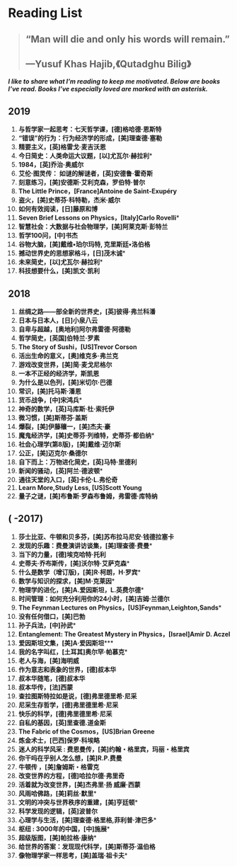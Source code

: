 #  Reading List

> ## “Man will die and only his words will remain.”
>
> ## —Yusuf Khas Hajib,《Qutadghu Bilig》


 ***I like to share what I’m reading to keep me motivated. Below are books I’ve read. Books I’ve especially loved are marked with an asterisk.***

## 2019

1. **与哲学家一起思考：七天哲学课，[德]格哈德·恩斯特** 
2. **“错误”的行为：行为经济学的形成，[美]理查德·塞勒** 
3. **精要主义，[英]格雷戈·麦吉沃恩** 
4. **今日简史：人类命运大议题，[以]尤瓦尔·赫拉利**\*
5. **1984，[英]乔治·奥威尔** 
6. **艾伦·图灵传： 如谜的解谜者，[英]安德鲁·霍奇斯**
7. **刻意练习，[美]安德斯·艾利克森，罗伯特·普尔**
8. **The Little Prince，[France]Antoine de Saint-Exupéry**
9. **盗火，[美]史蒂芬·科特勒，杰米·威尔** 
10. **如何有效阅读，[日]藤原和博** 
11. **Seven Brief Lessons on Physics，[Italy]Carlo Rovelli**\* 
12. **智慧社会：大数据与社会物理学，[美]阿莱克斯·彭特兰**
13. **哲学100问，[中]书杰**
14. **谷物大脑，[美]戴维•珀尔玛特, 克里斯廷•洛伯格**
15. **撼动世界史的思想家格斗，[日]茂木诚**\*
16. **未来简史，[以]尤瓦尔·赫拉利**\* 
17. **科技想要什么，[美]凯文·凯利**


## **2018**

1. **丝绸之路——部全新的世界史，[英]彼得·弗兰科潘**
2. **日本与日本人，[日]小泉八云**
3. **自卑与超越，[奥地利]阿尔弗雷德·阿德勒**
4. **哲学简史，[英国]伯特兰·罗素**
5. **The Story of Sushi，[US]Trevor Corson**
6. **活出生命的意义，[奥]维克多·弗兰克**
7. **游戏改变世界，[美]简·麦戈尼格尔** 
8. **一本不正经的经济学，斯凯恩** 
9. **为什么是以色列，[美]米切尔·巴德**
10. **常识，[美]托马斯·潘恩** 
11. **货币战争，[中]宋鸿兵**\*
12. **神奇的数学，[英]马库斯·杜·索托伊** 
13. **微习惯，[美]斯蒂芬·盖斯**
14. **爆裂，[美]伊藤穰一，[美]杰夫·豪** 
15. **魔鬼经济学，[美]史蒂芬·列维特，史蒂芬·都伯纳**\* 
16. **社会心理学(第8版)，[美]戴维·迈尔斯** 
17. **公正，[美]迈克尔·桑德尔** 
18. **自下而上：万物进化简史，[英]马特·里德利**
19. **新闻的骚动，[英]阿兰·德波顿**\*
20. **通往天堂的入口，[英]卡伦·L.弗伦奇**
21. **Learn More,Study Less, [US]Scott Young**
22. **量子之谜，[美]布鲁斯·罗森布鲁姆，弗雷德·库特纳**


## **(  -2017)**

1. **莎士比亚、牛顿和贝多芬，[美]苏布拉马尼安·钱德拉塞卡**  
2. **发现的乐趣：费曼演讲访谈集，[美]理查德·费曼**\* 
3. **当下的力量，[德]埃克哈特·托利** 
4. **史蒂夫·乔布斯传，[美]沃尔特·艾萨克森**\* 
5. **什么是数学（增订版)，[美]R·柯朗，H·罗宾**\*
6. **数学与知识的探求，[美]M·克莱因**\*
7. **物理学的进化，[美]A.爱因斯坦，L.英费尔德**\*
8. **时间管理：如何充分利用你的24小时，[美]吉姆·兰德尔**
9. **The Feynman Lectures on Physics，[US]Feynman,Leighton,Sands**\*
10. **没有任何借口，[美]巴勃**
11. **孙子兵法，[中]孙武**\*
12. **Entanglement: The Greatest Mystery in Physics，[Israel]Amir D. Aczel**
13. **爱因斯坦文集，[美]A·爱因斯坦*****
14. **我的名字叫红，[土耳其]奥尔罕·帕慕克***
15. **老人与海，[美]海明威** 
16. **作为意志和表象的世界，[德]叔本华**
17. **叔本华随笔，[德]叔本华**
18. **叔本华传，[法]西蒙**
19. **查拉图斯特拉如是说，[德]弗里德里希·尼采**
20. **尼采生存哲学，[德]弗里德里希·尼采**
21. **快乐的科学，[德]弗里德里希·尼采**
22. **自私的基因，[英]里查德.道金斯**
23. **The Fabric of the Cosmos，[US]Brian Greene**
24. **炼金术士，[巴西]保罗·科埃略**
25. **迷人的科学风采 : 费恩曼传，[美]约翰・格里宾，玛丽・格里宾**
26. **你干吗在乎别人怎么想，[美]R.P.费曼**
27. **牛顿传 ，[美]詹姆斯・格雷克**
28. **改变世界的方程，[德]哈拉尔德·弗里奇**
29. **活着就为改变世界，[美]杰弗里·扬 威廉·西蒙**
30. **风雨哈佛路，[美]莉丝·默里***
31. **文明的冲突与世界秩序的重建，[美]亨廷顿**\* 
32. **科学发现的逻辑，[英]波普尔**
33. **心理学与生活，[美]理查德·格里格,菲利普·津巴多**\*
34. **枢纽 : 3000年的中国，[中]施展***
35. **超级版图，[美]帕拉格·康纳**\*
36. **给世界的答案：发现现代科学，[美]斯蒂芬·温伯格**
37. **像物理学家一样思考，[美]盖瑞·祖卡夫**\*
